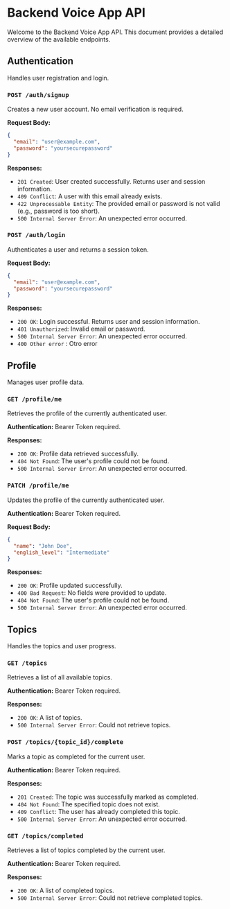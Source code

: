 
# Backend Voice App API

Welcome to the Backend Voice App API. This document provides a detailed overview of the available endpoints.

## Authentication

Handles user registration and login.

### `POST /auth/signup`

Creates a new user account. No email verification is required.

**Request Body:**

```json
{
  "email": "user@example.com",
  "password": "yoursecurepassword"
}
```

**Responses:**

- `201 Created`: User created successfully. Returns user and session information.
- `409 Conflict`: A user with this email already exists.
- `422 Unprocessable Entity`: The provided email or password is not valid (e.g., password is too short).
- `500 Internal Server Error`: An unexpected error occurred.

### `POST /auth/login`

Authenticates a user and returns a session token.

**Request Body:**

```json
{
  "email": "user@example.com",
  "password": "yoursecurepassword"
}
```

**Responses:**

- `200 OK`: Login successful. Returns user and session information.
- `401 Unauthorized`: Invalid email or password.
- `500 Internal Server Error`: An unexpected error occurred.
- `400 Other error` : Otro error

## Profile

Manages user profile data.

### `GET /profile/me`

Retrieves the profile of the currently authenticated user.

**Authentication:** Bearer Token required.

**Responses:**

- `200 OK`: Profile data retrieved successfully.
- `404 Not Found`: The user's profile could not be found.
- `500 Internal Server Error`: An unexpected error occurred.

### `PATCH /profile/me`

Updates the profile of the currently authenticated user.

**Authentication:** Bearer Token required.

**Request Body:**

```json
{
  "name": "John Doe",
  "english_level": "Intermediate"
}
```

**Responses:**

- `200 OK`: Profile updated successfully.
- `400 Bad Request`: No fields were provided to update.
- `404 Not Found`: The user's profile could not be found.
- `500 Internal Server Error`: An unexpected error occurred.

## Topics

Handles the topics and user progress.

### `GET /topics`

Retrieves a list of all available topics.

**Authentication:** Bearer Token required.

**Responses:**

- `200 OK`: A list of topics.
- `500 Internal Server Error`: Could not retrieve topics.

### `POST /topics/{topic_id}/complete`

Marks a topic as completed for the current user.

**Authentication:** Bearer Token required.

**Responses:**

- `201 Created`: The topic was successfully marked as completed.
- `404 Not Found`: The specified topic does not exist.
- `409 Conflict`: The user has already completed this topic.
- `500 Internal Server Error`: An unexpected error occurred.

### `GET /topics/completed`

Retrieves a list of topics completed by the current user.

**Authentication:** Bearer Token required.

**Responses:**

- `200 OK`: A list of completed topics.
- `500 Internal Server Error`: Could not retrieve completed topics.

